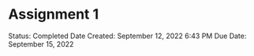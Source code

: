 # Assignment 1

Status: Completed
Date Created: September 12, 2022 6:43 PM
Due Date: September 15, 2022
